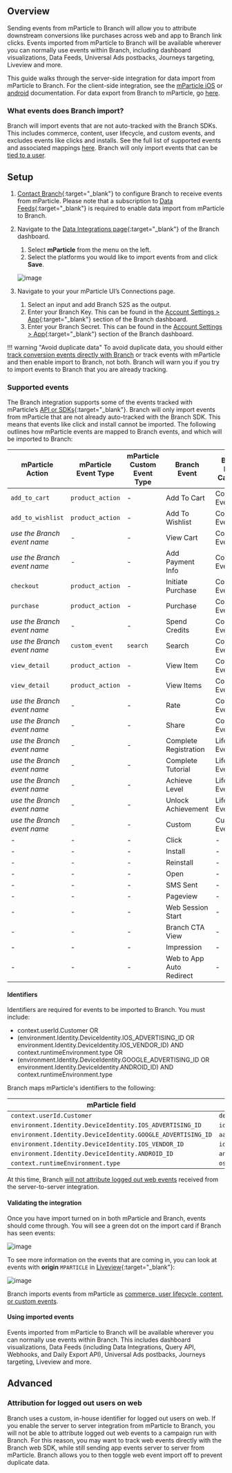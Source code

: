 ## Overview

Sending events from mParticle to Branch will allow you to attribute downstream conversions like purchases across web and app to Branch link clicks. Events imported from mParticle to Branch will be available wherever you can normally use events within Branch, including dashboard visualizations, Data Feeds, Universal Ads postbacks, Journeys targeting, Liveview and more.

This guide walks through the server-side integration for data import from mParticle to Branch. For the client-side integration, see the [mParticle iOS](/apps/mparticle-ios/) or [android](/apps/mparticle-android/) documentation. For data export from Branch to mParticle, go [here](/integrations/mparticle).

### What events does Branch import?

Branch will import events that are not auto-tracked with the Branch SDKs. This includes commerce, content, user lifecycle, and custom events, and excludes events like clicks and installs. See the full list of supported events and associated mappings [here](#supported-events). Branch will only import events that can be [tied to a user](#identifiers).

## Setup

1. [Contact Branch](https://support.branch.io){:target="\_blank"} to configure Branch to receive events from mParticle. Please note that a subscription to [Data Feeds](https://branch.io/data-feeds/){:target="\_blank"} is required to enable data import from mParticle to Branch.
1. Navigate to the [Data Integrations page](https://dashboard.branch.io/data-import-export/data-feeds/integrations){:target="\_blank"} of the Branch dashboard.
    1. Select <notranslate>**mParticle**</notranslate> from the menu on the left.
    1. Select the platforms you would like to import events from and click <notranslate>**Save**</notranslate>.

    ![image](/_assets/img/pages/integrations/mparticle/mparticle-import.png)

1. Navigate to your your mParticle UI’s Connections page.
    1. Select an input and add Branch S2S as the output.
    1. Enter your Branch Key. This can be found in the [Account Settings > App](https://dashboard.branch.io/account-settings/app){:target="\_blank"} section of the Branch dashboard.
    1. Enter your Branch Secret. This can be found in the [Account Settings > App](https://dashboard.branch.io/account-settings/app){:target="\_blank"} section of the Branch dashboard.

!!! warning "Avoid duplicate data"
    To avoid duplicate data, you should either [track conversion events directly with Branch](/apps/v2event) or track events with mParticle and then enable import to Branch, not both. Branch will warn you if you try to import events to Branch that you are already tracking.


### Supported events

The Branch integration supports some of the events tracked with mParticle’s [API or SDKs](https://docs.mparticle.com/developers/server/json-reference/#events){:target="\_blank"}. Branch will only import events from mParticle that are not already auto-tracked with the Branch  SDK. This means that events like click and install cannot be imported. The following outlines how mParticle events are mapped to Branch events, and which will be imported to Branch:

| mParticle Action | mParticle Event Type | mParticle Custom Event Type | Branch Event | Branch Event Category | Imported |
| --- | --- | --- | --- | --- | --- |
| `add_to_cart` | `product_action` | - | <notranslate>Add To Cart</notranslate> | Commerce Event | **Yes** |
| `add_to_wishlist` | `product_action` | - | <notranslate>Add To Wishlist</notranslate> | Commerce Event | **Yes** |
| *use the Branch event name* | - | - | <notranslate>View Cart</notranslate> | Commerce Event | **Yes** |
| *use the Branch event name* | - | - | <notranslate>Add Payment Info</notranslate> | Commerce Event | **Yes** |
| `checkout` | `product_action` | - | <notranslate>Initiate Purchase</notranslate> | Commerce Event | **Yes** |
| `purchase` | `product_action` | - | <notranslate>Purchase</notranslate> | Commerce Event | **Yes** |
| *use the Branch event name* | - | - | <notranslate>Spend Credits</notranslate> | Commerce Event | **Yes** |
| *use the Branch event name* | `custom_event` | `search` | <notranslate>Search</notranslate> | Content Event | **Yes** |
| `view_detail` | `product_action` | - | <notranslate>View Item</notranslate> | Content Event | **Yes** |
| `view_detail` | `product_action` | - | <notranslate>View Items</notranslate> | Content Event | **Yes** |
| *use the Branch event name* | - | - | <notranslate>Rate</notranslate> | Content Event | **Yes** |
| *use the Branch event name* | - | - | <notranslate>Share</notranslate> | Content Event | **Yes** |
| *use the Branch event name* | - | - | <notranslate>Complete Registration</notranslate> | Lifecycle Event | **Yes** |
| *use the Branch event name* | - | - | <notranslate>Complete Tutorial</notranslate> | Lifecycle Event | **Yes** |
| *use the Branch event name* | - | - | <notranslate>Achieve Level</notranslate> | Lifecycle Event | **Yes** |
| *use the Branch event name* | - | - | <notranslate>Unlock Achievement</notranslate> | Lifecycle Event | **Yes** |
| *use the Branch event name* | - | - | <notranslate>Custom</notranslate> | Custom Event | **Yes** |
| - | - | - | <notranslate>Click</notranslate> | - | No |
| - | - | - | <notranslate>Install</notranslate> | - | No |
| - | - | - | <notranslate>Reinstall</notranslate> | - | No |
| - | - | - | <notranslate>Open</notranslate> | - | No |
| - | - | - | <notranslate>SMS Sent</notranslate> | - | No |
| - | - | - | <notranslate>Pageview</notranslate> | - | No |
| - | - | - | <notranslate>Web Session Start</notranslate> | - | No |
| - | - | - | <notranslate>Branch CTA View</notranslate> | - | No |
| - | - | - | <notranslate>Impression</notranslate> | - | No |
| - | - | - | <notranslate>Web to App Auto Redirect</notranslate> | - | No |


#### Identifiers

Identifiers are required for events to be imported to Branch. You must include:

* context.userId.Customer OR
* (environment.Identity.DeviceIdentity.IOS_ADVERTISING_ID OR environment.Identity.DeviceIdentity.IOS_VENDOR_ID) AND context.runtimeEnvironment.type OR
* (environment.Identity.DeviceIdentity.GOOGLE_ADVERTISING_ID OR environment.Identity.DeviceIdentity.ANDROID_ID) AND context.runtimeEnvironment.type

Branch maps mParticle's identifiers to the following:

| mParticle field | Branch field |
| --- | --- |
| `context.userId.Customer` | `developer_identity` |
| `environment.Identity.DeviceIdentity.IOS_ADVERTISING_ID` | `idfa` |
| `environment.Identity.DeviceIdentity.GOOGLE_ADVERTISING_ID` | `aaid` |
| `environment.Identity.DeviceIdentity.IOS_VENDOR_ID` | `idfv` |
| `environment.Identity.DeviceIdentity.ANDROID_ID` | `android_id` |
| `context.runtimeEnvironment.type` | `os` |

At this time, Branch [will not attribute logged out web events](#attribution-for-logged-out-users-on-web) received from the server-to-server integration.

#### Validating the integration

Once you have import turned on in both mParticle and Branch, events should come through. You will see a green dot on the import card if Branch has seen events:

![image](/_assets/img/pages/integrations/mparticle/mparticle-import-status.png)

To see more information on the events that are coming in, you can look at events with <notranslate>**origin**</notranslate> `MPARTICLE` in [Liveview](https://dashboard.branch.io/liveview/events){:target="\_blank"}:

![image](/_assets/img/pages/integrations/mparticle/mparticle-import-liveview.png)

Branch imports events from mParticle as [commerce, user lifecycle, content, or custom events](#supported-events).

#### Using imported events

Events imported from mParticle to Branch will be available wherever you can normally use events within Branch. This includes dashboard visualizations, Data Feeds (including Data Integrations, Query API, Webhooks, and Daily Export API), Universal Ads postbacks, Journeys targeting, Liveview and more.

## Advanced

### Attribution for logged out users on web

Branch uses a custom, in-house identifier for logged out users on web. If you enable the server to server integration from mParticle to Branch, you will not be able to attribute logged out web events to a campaign run with Branch. For this reason, you may want to track web events directly with the Branch web SDK, while still sending app events server to server from mParticle. Branch allows you to then toggle web event import off to prevent duplicate data.
